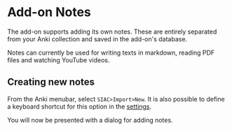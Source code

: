 # Add-on Notes

The add-on supports adding its own notes. These are entirely separated from your
Anki collection and saved in the add-on's database.

Notes can currently be used for writing texts in markdown, reading PDF files and
watching YouTube videos.

## Creating new notes
From the Anki menubar, select `SIAC>Import>New`. It is also possible to define a
keyboard shortcut for this option in the [settings](text/docs/settings#shortcuts).

You will now be presented with a dialog for adding notes.
